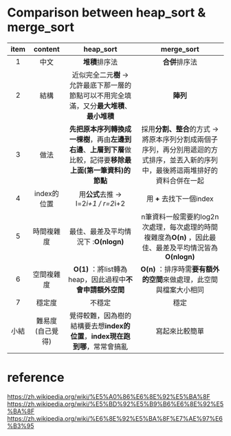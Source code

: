 # Comparison between heap_sort & merge_sort
| item | content | heap_sort | merge_sort
| :---: | :---: | :---: | :---: 
1 | 中文 | **堆積**排序法 | **合併**排序法
2 | 結構 | 近似完全二元**樹** → 允許最底下那一層的節點可以不用完全填滿，又分**最大堆積**、**最小堆積** | **陣列**
3 | 做法 | **先把原本序列轉換成一棵樹**，再由**左邊到右邊**、**上層到下層**做比較，記得要**移除最上面(第一筆資料)的節點**  | 採用**分割、整合**的方式 → 將原本序列分割成兩個子序列，再分別用遞迴的方式排序，並丟入新的序列中，最後將這兩堆排好的資料合併在一起
4 | index的位置 | 用**公式**去推 → l=2*i+1 / r=2*i+2 | 用 **+** 去找下一個index
5 | 時間複雜度 | 最佳、最差及平均情況下 :**O(nlogn)** | n筆資料一般需要約log2n次處理，每次處理的時間複雜度為**O(n)** ，因此最佳、最差及平均情況皆為**O(nlogn)**
6 | 空間複雜度 | **O(1)** ：將list轉為heap，因此過程中**不會申請額外空間** | **O(n)** ：排序時需**要有額外的空間**來做處理，此空間與檔案大小相同
7 | 穩定度 | 不穩定 | 穩定
小結 | 難易度(自己覺得) | 覺得較難，因為樹的結構要去想**index的位置**，**index現在跑到哪**，常常會搞亂 | 寫起來比較簡單 

# reference
https://zh.wikipedia.org/wiki/%E5%A0%86%E6%8E%92%E5%BA%8F
https://zh.wikipedia.org/wiki/%E5%BD%92%E5%B9%B6%E6%8E%92%E5%BA%8F
https://zh.wikipedia.org/wiki/%E6%8E%92%E5%BA%8F%E7%AE%97%E6%B3%95

